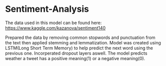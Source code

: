 # Sentiment-Analysis
The data used in this model can be found here: https://www.kaggle.com/kazanova/sentiment140

Prepared the data by removing common stopwords and punctuation from the text then applied stemming and lemmatization. Model was created using LSTM(Long Short Term Memory) to help predict the next word using the previous one. Incorperated dropout layers aswell. The model predicts weather a tweet has a positive meaning(1) or a negative meaning(0). 
